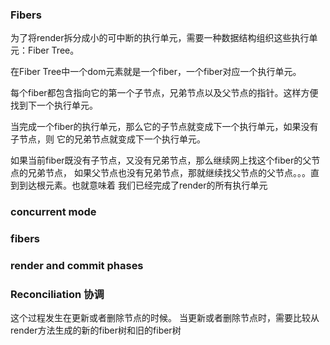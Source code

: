 ### Fibers
为了将render拆分成小的可中断的执行单元，需要一种数据结构组织这些执行单元：Fiber Tree。

在Fiber Tree中一个dom元素就是一个fiber，一个fiber对应一个执行单元。

每个fiber都包含指向它的第一个子节点，兄弟节点以及父节点的指针。这样方便找到下一个执行单元。

当完成一个fiber的执行单元，那么它的子节点就变成下一个执行单元，如果没有子节点，则
它的兄弟节点就变成下一个执行单元。

如果当前fiber既没有子节点，又没有兄弟节点，那么继续网上找这个fiber的父节点的兄弟节点，
如果父节点也没有兄弟节点，那就继续找父节点的父节点。。。直到到达根元素。也就意味着
我们已经完成了render的所有执行单元


### concurrent mode

### fibers

### render and commit phases

### Reconciliation 协调
这个过程发生在更新或者删除节点的时候。
当更新或者删除节点时，需要比较从render方法生成的新的fiber树和旧的fiber树
